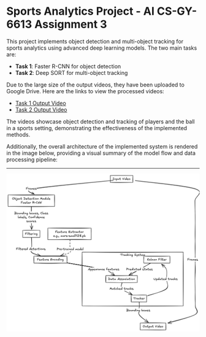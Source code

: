 # Sports Analytics Project - AI CS-GY-6613 Assignment 3

This project implements object detection and multi-object tracking for sports analytics using advanced deep learning models. The two main tasks are:

- **Task 1**: Faster R-CNN for object detection
- **Task 2**: Deep SORT for multi-object tracking

Due to the large size of the output videos, they have been uploaded to Google Drive. Here are the links to view the processed videos:

- [Task 1 Output Video](https://drive.google.com/file/d/14UhNF3MDlOqWSr2Qt-C8TGVCBf-oHnfg/view?usp=share_link)
- [Task 2 Output Video](https://drive.google.com/file/d/1GJE41NVVTeRuaL-ZUqg7noX1KgdkvudC/view?usp=share_link)

The videos showcase object detection and tracking of players and the ball in a sports setting, demonstrating the effectiveness of the implemented methods.

Additionally, the overall architecture of the implemented system is rendered in the image below, providing a visual summary of the model flow and data processing pipeline:

---
![Architecture](02-architecture.png)
